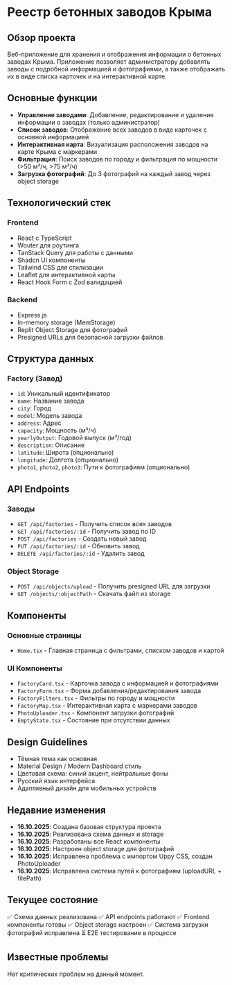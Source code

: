 # Реестр бетонных заводов Крыма

## Обзор проекта
Веб-приложение для хранения и отображения информации о бетонных заводах Крыма. Приложение позволяет администратору добавлять заводы с подробной информацией и фотографиями, а также отображать их в виде списка карточек и на интерактивной карте.

## Основные функции
- **Управление заводами**: Добавление, редактирование и удаление информации о заводах (только администратор)
- **Список заводов**: Отображение всех заводов в виде карточек с основной информацией
- **Интерактивная карта**: Визуализация расположения заводов на карте Крыма с маркерами
- **Фильтрация**: Поиск заводов по городу и фильтрация по мощности (>50 м³/ч, >75 м³/ч)
- **Загрузка фотографий**: До 3 фотографий на каждый завод через object storage

## Технологический стек

### Frontend
- React с TypeScript
- Wouter для роутинга
- TanStack Query для работы с данными
- Shadcn UI компоненты
- Tailwind CSS для стилизации
- Leaflet для интерактивной карты
- React Hook Form с Zod валидацией

### Backend
- Express.js
- In-memory storage (MemStorage)
- Replit Object Storage для фотографий
- Presigned URLs для безопасной загрузки файлов

## Структура данных

### Factory (Завод)
- `id`: Уникальный идентификатор
- `name`: Название завода
- `city`: Город
- `model`: Модель завода
- `address`: Адрес
- `capacity`: Мощность (м³/ч)
- `yearlyOutput`: Годовой выпуск (м³/год)
- `description`: Описание
- `latitude`: Широта (опционально)
- `longitude`: Долгота (опционально)
- `photo1`, `photo2`, `photo3`: Пути к фотографиям (опционально)

## API Endpoints

### Заводы
- `GET /api/factories` - Получить список всех заводов
- `GET /api/factories/:id` - Получить завод по ID
- `POST /api/factories` - Создать новый завод
- `PUT /api/factories/:id` - Обновить завод
- `DELETE /api/factories/:id` - Удалить завод

### Object Storage
- `POST /api/objects/upload` - Получить presigned URL для загрузки
- `GET /objects/:objectPath` - Скачать файл из storage

## Компоненты

### Основные страницы
- `Home.tsx` - Главная страница с фильтрами, списком заводов и картой

### UI Компоненты
- `FactoryCard.tsx` - Карточка завода с информацией и фотографиями
- `FactoryForm.tsx` - Форма добавления/редактирования завода
- `FactoryFilters.tsx` - Фильтры по городу и мощности
- `FactoryMap.tsx` - Интерактивная карта с маркерами заводов
- `PhotoUploader.tsx` - Компонент загрузки фотографий
- `EmptyState.tsx` - Состояние при отсутствии данных

## Design Guidelines
- Тёмная тема как основная
- Material Design / Modern Dashboard стиль
- Цветовая схема: синий акцент, нейтральные фоны
- Русский язык интерфейса
- Адаптивный дизайн для мобильных устройств

## Недавние изменения
- **16.10.2025**: Создана базовая структура проекта
- **16.10.2025**: Реализована схема данных и storage
- **16.10.2025**: Разработаны все React компоненты
- **16.10.2025**: Настроен object storage для фотографий
- **16.10.2025**: Исправлена проблема с импортом Uppy CSS, создан PhotoUploader
- **16.10.2025**: Исправлена система путей к фотографиям (uploadURL + filePath)

## Текущее состояние
✅ Схема данных реализована
✅ API endpoints работают
✅ Frontend компоненты готовы
✅ Object storage настроен
✅ Система загрузки фотографий исправлена
⏳ E2E тестирование в процессе

## Известные проблемы
Нет критических проблем на данный момент.
